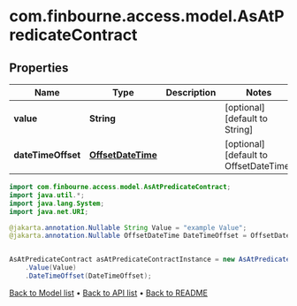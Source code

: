 # com.finbourne.access.model.AsAtPredicateContract

## Properties

Name | Type | Description | Notes
------------ | ------------- | ------------- | -------------
**value** | **String** |  | [optional] [default to String]
**dateTimeOffset** | [**OffsetDateTime**](OffsetDateTime.md) |  | [optional] [default to OffsetDateTime]

```java
import com.finbourne.access.model.AsAtPredicateContract;
import java.util.*;
import java.lang.System;
import java.net.URI;

@jakarta.annotation.Nullable String Value = "example Value";
@jakarta.annotation.Nullable OffsetDateTime DateTimeOffset = OffsetDateTime.now();


AsAtPredicateContract asAtPredicateContractInstance = new AsAtPredicateContract()
    .Value(Value)
    .DateTimeOffset(DateTimeOffset);
```


[Back to Model list](../README.md#documentation-for-models) &#8226; [Back to API list](../README.md#documentation-for-api-endpoints) &#8226; [Back to README](../README.md)
